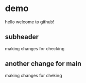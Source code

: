 # demo 
hello welcome to github!

## subheader
making changes for checking






## another change for main 
making changes for cheking
